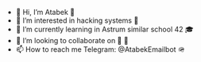 - 👋 Hi, I’m Atabek 🎩
- 👀 I’m interested in hacking systems 👾
- 🌱 I’m currently learning in Astrum similar school 42 🎓
- 💞️ I’m looking to collaborate on 🔎 🌹
- 📫 How to reach me Telegram: @AtabekEmailbot 🪖
